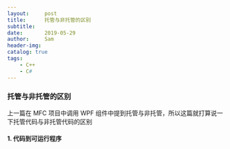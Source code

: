 ```yaml
---
layout:     post
title:      托管与非托管的区别
subtitle:   
date:       2019-05-29
author:     Sam
header-img: 
catalog: true
tags:
    - C++
    - C#
---
```

### 托管与非托管的区别
上一篇在 MFC 项目中调用 WPF 组件中提到托管与非托管，所以这篇就打算说一下托管代码与非托管代码的区别

#### 1. 代码到可运行程序